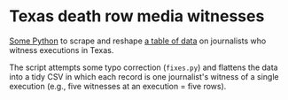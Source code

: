 # Texas death row media witnesses

[Some Python](scrape.py) to scrape and reshape [a table of data](https://www.tdcj.state.tx.us/death_row/dr_media_witness_list.html) on journalists who witness executions in Texas.

The script attempts some typo correction (`fixes.py`) and flattens the data into a tidy CSV in which each record is one journalist's witness of a single execution (e.g., five witnesses at an execution = five rows).